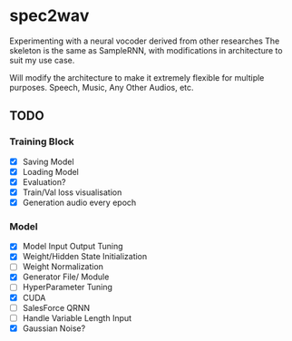 # spec2wav

Experimenting with a neural vocoder derived from other researches
The skeleton is the same as SampleRNN, with modifications in architecture to suit my use case.

Will modify the architecture to make it extremely flexible for multiple purposes. Speech, Music, Any Other Audios, etc.

## TODO
### Training Block
  - [x] Saving Model
  - [x] Loading Model
  - [x] Evaluation?
  - [x] Train/Val loss visualisation
  - [x] Generation audio every epoch
### Model
  - [x] Model Input Output Tuning
  - [x] Weight/Hidden State Initialization
  - [ ] Weight Normalization
  - [x] Generator File/ Module
- [ ] HyperParameter Tuning
- [x] CUDA
- [ ] SalesForce QRNN
- [ ] Handle Variable Length Input
- [x] Gaussian Noise?
